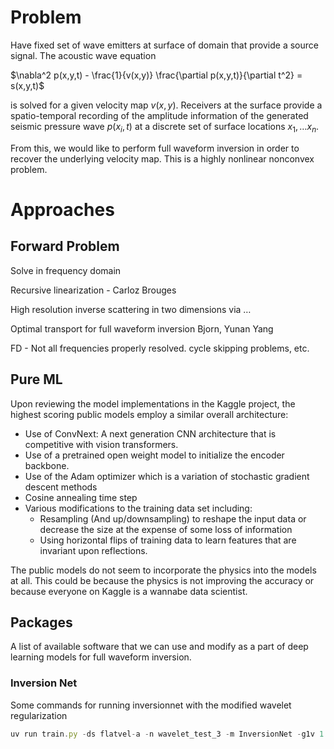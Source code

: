 # Problem

Have fixed set of wave emitters at surface of domain that provide a source signal. The acoustic wave equation

$\nabla^2 p(x,y,t) - \frac{1}{v(x,y)} \frac{\partial p(x,y,t)}{\partial t^2} = s(x,y,t)$

is solved for a given velocity map $v(x, y)$. Receivers at the surface provide a spatio-temporal recording of the amplitude information of the generated seismic pressure wave $p(x_i, t)$ at a discrete set of surface locations $x_1, \ldots x_n$.

From this, we would like to perform full waveform inversion in order to recover the underlying velocity map. This is a highly nonlinear nonconvex problem.

# Approaches

## Forward Problem

Solve in frequency domain

Recursive linearization - Carloz Brouges

High resolution inverse scattering in two dimensions via …

Optimal transport for full waveform inversion Bjorn, Yunan Yang

FD - Not all frequencies properly resolved. cycle skipping problems, etc. 

## Pure ML

Upon reviewing the model implementations in the Kaggle project, the highest scoring public models employ a similar overall architecture:

- Use of ConvNext: A next generation CNN architecture that is competitive with vision transformers.
- Use of a pretrained open weight model to initialize the encoder backbone.
- Use of the Adam optimizer which is a variation of stochastic gradient descent methods
- Cosine annealing time step
- Various modifications to the training data set including:
    - Resampling (And up/downsampling) to reshape the input data or decrease the size at the expense of some loss of information
    - Using horizontal flips of training data to learn features that are invariant upon reflections.

The public models do not seem to incorporate the physics into the models at all. This could be because the physics is not improving the accuracy or because everyone on Kaggle is a wannabe data scientist.

## Packages

A list of available software that we can use and modify as a part of deep learning models for full waveform inversion.

### Inversion Net
Some commands for running inversionnet with the modified wavelet regularization

```jsx
uv run train.py -ds flatvel-a -n wavelet_test_3 -m InversionNet -g1v 1 -g2v 0 -wave 0.005  --tensorboard -t flatvel_a_train.txt -v flatvel_a_val.txt --lr 0.0001 -b 256 -eb 40 -nb 5 -j 16 -d cuda
```